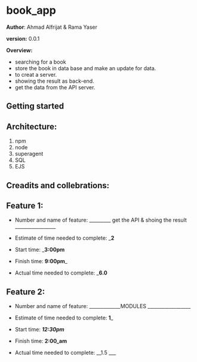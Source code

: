 # book_app
**Author**: Ahmad Alfrijat & Rama Yaser

**version:** 0.0.1

**Overview:**
*  searching for a book 
* store the book in data base and make an update for data.
* to creat a server. 
* showing the result as back-end.
* get the data from the API server.

## Getting started


## Architecture:
1. npm 
2. node 
3. superagent
4. SQL
5. EJS




## Creadits and collebrations:



## Feature 1:

* Number and name of feature: _________ get the API & shoing the result _________________

* Estimate of time needed to complete: ___2__

* Start time: ___3:00pm__

* Finish time: __9:00pm___

* Actual time needed to complete: ___6.0__

## Feature 2:

* Number and name of feature: _____________MODULES __________________

* Estimate of time needed to complete: __1___

* Start time: ___12:30pm___

* Finish time: __2:00_am__

* Actual time needed to complete: __1.5 ___
